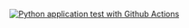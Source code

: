 [![Python application test with Github Actions](https://github.com/Amalv-n/aws_microservices/actions/workflows/devops.yml/badge.svg)](https://github.com/Amalv-n/aws_microservices/actions/workflows/devops.yml)

